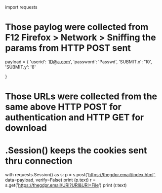 
import requests

# Those paylog were collected from F12 Firefox > Network > Sniffing the params from HTTP POST sent
payload = {
    'userid': 'ID@a.com',
    'password': 'Passwd',
    'SUBMIT.x': '10',
    'SUBMIT.y': '8'
    
}

# Those URLs were collected from the same above HTTP POST for authentication and HTTP GET for download
# .Session() keeps the cookies sent thru connection

with requests.Session() as s:
    p = s.post('https://thegdpr.email/index.html', data=payload, verify=False)
    print (p.text)
    r = s.get('https://thegdpr.email/URI?URI&URI=File')
    print (r.text)
